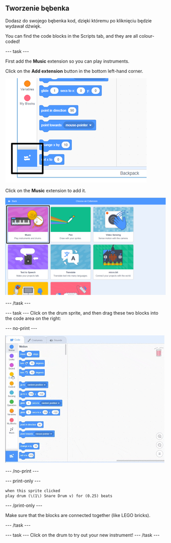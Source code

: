 ## Tworzenie bębenka

Dodasz do swojego bębenka kod, dzięki któremu po kliknięciu będzie wydawał dźwięk.

You can find the code blocks in the Scripts tab, and they are all colour-coded!

\--- task \---

First add the **Music** extension so you can play instruments.

Click on the **Add extension** button in the bottom left-hand corner.

![add extension button highlighted](images/add-extension-annotated.png)

Click on the **Music** extension to add it.

![pen extension highlighted](images/click-music-annotated.png)

\--- /task \---

\--- task \--- Click on the drum sprite, and then drag these two blocks into the code area on the right:

\--- no-print \---

![zrzut ekranu](images/connect-block.gif)

\--- /no-print \---

\--- print-only \---

```blocks3
when this sprite clicked
play drum (\(1\) Snare Drum v) for (0.25) beats
```

\--- /print-only \---

Make sure that the blocks are connected together (like LEGO bricks).

\--- /task \---

\--- task \--- Click on the drum to try out your new instrument! \--- /task \---